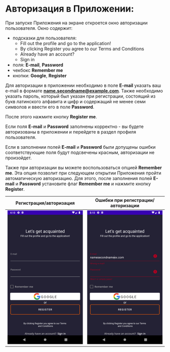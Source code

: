 # Авторизация в Приложении:
При запуске Приложения на экране откроется окно авторизации пользователя.
Окно содержит:
  * подсказки для пользователя: 
      + Fill out the profile and go to the application!
      + By clicking Register you agree to our Terms and Conditions
      + Already have an account? 
      + Sign in
  * поля: **E-mail**, **Password**
  * чекбокс **Remember me**
  * кнопки: **Google**, **Register**
  
Для авторизации в приложении необходимо в поле **E-mail** указать ваш e-mail в формате **name.secondname@example.com**. Также необходимо указать пароль, который был указан при регистрации, состоящий из букв латинского алфавита и цифр и содержащий не менее семи символов и ввести его в поле **Password**.

После этого нажмите кнопку **Register me**.

Если поля **E-mail** и **Password** заполнены корректно - вы будете авторизованы в приложении и перейдете в раздел профиля пользователя.

Если в заполнении полей **E-mail** и **Password** были допущены ошибки соответствующие поля будут подсвечены красным, авторизации не произойдет.

Также при авторизации вы можете воспользоваться опцией **Remember me**. Эта опция позволит при следующем открытии Приложения пройти автоматическую авторизацию. Для этого, после заполнения полей **E-mail** и **Password** установите флаг **Remember me** и нажмите кнопку **Register**.

Регистрация/авторизация|Ошибки при регистрации/авторизации | 
-------------|-----------------| 
![alt text](../../pictures/Auth.png)  | ![alt text](../../pictures/Errors.png) 

